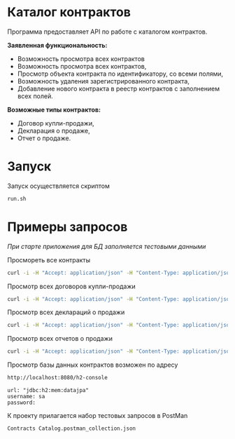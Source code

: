 # Каталог контрактов  
Программа предоставляет API по работе с каталогом контрактов.

  **Заявленная функциональность:**  
 - Возможность просмотра всех контрактов  
 - Возможность просмотра всех контрактов,  
 - Просмотр объекта контракта по идентификатору, со всеми полями,  
 - Возможность удаления зарегистрированного контракта,  
 - Добавление нового контракта в реестр контрактов с заполнением всех полей. 
   
  **Возможные типы контрактов:**  
 - Договор купли-продажи,
 - Декларация о продаже,
 - Отчет о продаже.

# Запуск

Запуск осуществляется скриптом 
```bash 
run.sh
```

# Примеры запросов

_При старте приложения для БД заполняется тестовыми данными_

Просмореть все контракты
```bash
curl -i -H "Accept: application/json" -H "Content-Type: application/json" -X GET http://localhost:8080/contracts/
```
Просмотр всех договоров купли-продажи
```bash
curl -i -H "Accept: application/json" -H "Content-Type: application/json" -X GET http://localhost:8080/salecontracts/
```
Просмотр всех деклараций о продажи
```bash
curl -i -H "Accept: application/json" -H "Content-Type: application/json" -X GET http://localhost:8080/saledeclarations/
```
Просмотр всех отчетов о продажи
```bash
curl -i -H "Accept: application/json" -H "Content-Type: application/json" -X GET http://localhost:8080/salereports/
```

Просмотр базы данных контрактов возможен по адресу
```bash
http://localhost:8080/h2-console
```
```
url: "jdbc:h2:mem:datajpa"
username: sa
password:
```
К проекту прилагается набор тестовых запросов в PostMan
```
Contracts Catalog.postman_collection.json
```
